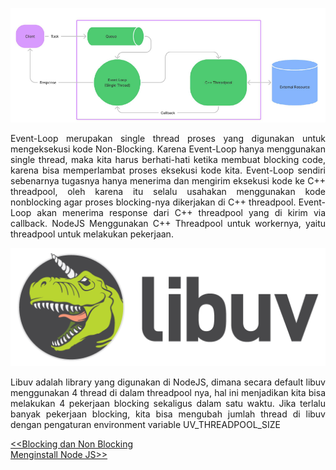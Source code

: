 ![Node JS Arch](image.png)

<p align="justify">
Event-Loop merupakan single thread proses yang digunakan untuk mengeksekusi kode Non-Blocking. Karena Event-Loop hanya menggunakan single thread, maka kita harus berhati-hati ketika
membuat blocking code, karena bisa memperlambat proses eksekusi kode kita. Event-Loop sendiri sebenarnya tugasnya hanya menerima dan mengirim eksekusi kode ke C++ threadpool, oleh karena itu selalu usahakan menggunakan kode nonblocking agar proses blocking-nya dikerjakan di C++ threadpool. Event-Loop akan menerima response dari C++ threadpool yang di kirim via callback. NodeJS Menggunakan C++ Threadpool untuk workernya, yaitu threadpool untuk melakukan pekerjaan.
</p>

![Alt text](image-1.png)

<p align="justify">
Libuv adalah library yang digunakan di NodeJS, dimana secara default libuv menggunakan 4 thread di dalam threadpool nya, hal ini menjadikan kita bisa melakukan 4 pekerjaan blocking sekaligus dalam satu waktu.
Jika terlalu banyak pekerjaan blocking, kita bisa mengubah jumlah thread di libuv dengan
pengaturan environment variable UV_THREADPOOL_SIZE
</p>

[<<Blocking dan Non Blocking](https://github.com/Bahrul-Rozak/mastering-node-js/tree/main/node-js-dasar/05-Blocking-dan-Non-Blocking)
<br>
[Menginstall Node JS>>]()
